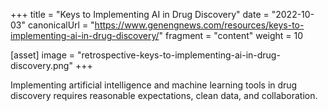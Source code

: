 +++
title = "Keys to Implementing AI in Drug Discovery"
date = "2022-10-03"
canonicalUrl = "https://www.genengnews.com/resources/keys-to-implementing-ai-in-drug-discovery/"
fragment = "content"
weight = 10

[asset]
    image = "retrospective-keys-to-implementing-ai-in-drug-discovery.png"
+++

Implementing artificial intelligence and machine learning tools in drug 
discovery requires reasonable expectations, clean data, and collaboration.
